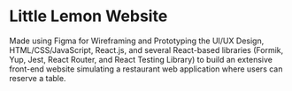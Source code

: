 # Little Lemon Website 

Made using Figma for Wireframing and Prototyping the UI/UX Design, HTML/CSS/JavaScript, React.js, and several React-based libraries (Formik, Yup, Jest, React Router, and React Testing Library) to build an extensive front-end website simulating a restaurant web application where users can reserve a table. 
